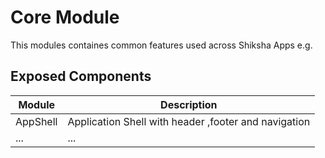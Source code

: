 # Core Module
This modules containes common features used across Shiksha Apps e.g. 

## Exposed Components
| Module      | Description |
| ----------- | ----------- |
| AppShell      | Application Shell with header ,footer and navigation      |
| ...   | ...        |